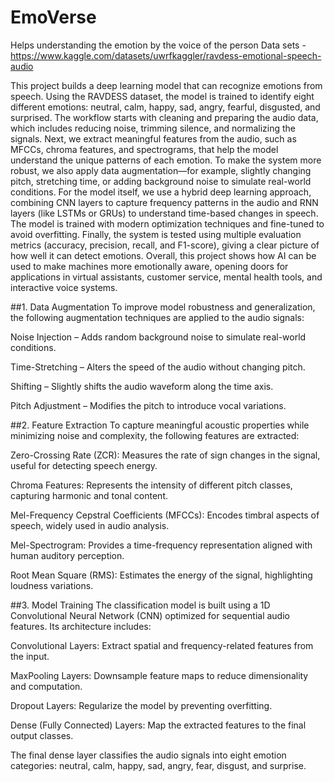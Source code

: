 # EmoVerse
Helps understanding the emotion by the voice of the person
Data sets - https://www.kaggle.com/datasets/uwrfkaggler/ravdess-emotional-speech-audio

This project builds a deep learning model that can recognize emotions from speech. Using the RAVDESS dataset, the model is trained to identify eight different emotions: neutral, calm, happy, sad, angry, fearful, disgusted, and surprised.
The workflow starts with cleaning and preparing the audio data, which includes reducing noise, trimming silence, and normalizing the signals. Next, we extract meaningful features from the audio, such as MFCCs, chroma features, and spectrograms, that help the model understand the unique patterns of each emotion. To make the system more robust, we also apply data augmentation—for example, slightly changing pitch, stretching time, or adding background noise to simulate real-world conditions.
For the model itself, we use a hybrid deep learning approach, combining CNN layers to capture frequency patterns in the audio and RNN layers (like LSTMs or GRUs) to understand time-based changes in speech. The model is trained with modern optimization techniques and fine-tuned to avoid overfitting.
Finally, the system is tested using multiple evaluation metrics (accuracy, precision, recall, and F1-score), giving a clear picture of how well it can detect emotions. Overall, this project shows how AI can be used to make machines more emotionally aware, opening doors for applications in virtual assistants, customer service, mental health tools, and interactive voice systems.

##1. Data Augmentation
To improve model robustness and generalization, the following augmentation techniques are applied to the audio signals:

Noise Injection – Adds random background noise to simulate real-world conditions.

Time-Stretching – Alters the speed of the audio without changing pitch.

Shifting – Slightly shifts the audio waveform along the time axis.

Pitch Adjustment – Modifies the pitch to introduce vocal variations.

##2. Feature Extraction
To capture meaningful acoustic properties while minimizing noise and complexity, the following features are extracted:

Zero-Crossing Rate (ZCR): Measures the rate of sign changes in the signal, useful for detecting speech energy.

Chroma Features: Represents the intensity of different pitch classes, capturing harmonic and tonal content.

Mel-Frequency Cepstral Coefficients (MFCCs): Encodes timbral aspects of speech, widely used in audio analysis.

Mel-Spectrogram: Provides a time-frequency representation aligned with human auditory perception.

Root Mean Square (RMS): Estimates the energy of the signal, highlighting loudness variations.

##3. Model Training
The classification model is built using a 1D Convolutional Neural Network (CNN) optimized for sequential audio features. Its architecture includes:

Convolutional Layers: Extract spatial and frequency-related features from the input.

MaxPooling Layers: Downsample feature maps to reduce dimensionality and computation.

Dropout Layers: Regularize the model by preventing overfitting.

Dense (Fully Connected) Layers: Map the extracted features to the final output classes.

The final dense layer classifies the audio signals into eight emotion categories: neutral, calm, happy, sad, angry, fear, disgust, and surprise.
